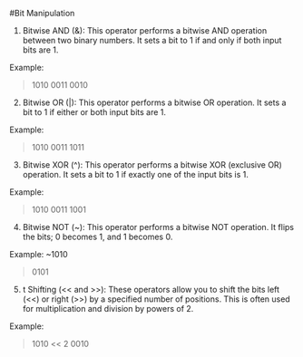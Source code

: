 #Bit Manipulation 

1. Bitwise AND (&): This operator performs a bitwise AND operation between two binary numbers. It sets a bit to 1 if and only if both input bits are 1.

Example:
> 1010
> 0011
> 0010

2. Bitwise OR (|): This operator performs a bitwise OR operation. It sets a bit to 1 if either or both input bits are 1.

Example:
> 1010
> 0011
> 1011

3. Bitwise XOR (^): This operator performs a bitwise XOR (exclusive OR) operation. It sets a bit to 1 if exactly one of the input bits is 1.

Example:
> 1010
> 0011
> 1001

4. Bitwise NOT (~): This operator performs a bitwise NOT operation. It flips the bits; 0 becomes 1, and 1 becomes 0.

Example:
~1010
> 0101

5. t Shifting (<< and >>): These operators allow you to shift the bits left (<<) or right (>>) by a specified number of positions. This is often used for multiplication and division by powers of 2.

Example:
> 1010 << 2
> 0010
